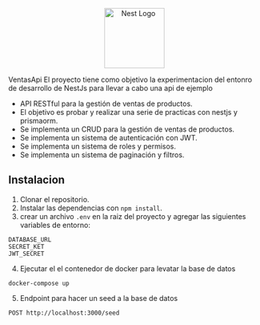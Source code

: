 <p align="center">
  <a href="http://nestjs.com/" target="blank"><img src="https://nestjs.com/img/logo-small.svg" width="120" alt="Nest Logo" /></a>
</p>


VentasApi
El proyecto tiene como objetivo la experimentacion del entonro de desarrollo de NestJs para 
llevar a cabo una api de ejemplo
 - API RESTful para la gestión de ventas de productos.
 - El objetivo es probar y realizar una serie de practicas con nestjs y prismaorm.
 - Se implementa un CRUD para la gestión de ventas de productos.
 - Se implementa un sistema de autenticación con JWT.
 - Se implementa un sistema de roles y permisos.
 - Se implementa un sistema de paginación y filtros.

## Instalacion
1. Clonar el repositorio.
2. Instalar las dependencias con `npm install`.
3. crear un archivo `.env` en la raiz del proyecto y agregar las siguientes variables de entorno:
```
DATABASE_URL
SECRET_KET 
JWT_SECRET 
```
4. Ejecutar el el contenedor de docker para levatar la base de datos
```
docker-compose up
```
5. Endpoint para hacer un seed a la base de datos 
```
POST http://localhost:3000/seed
```

